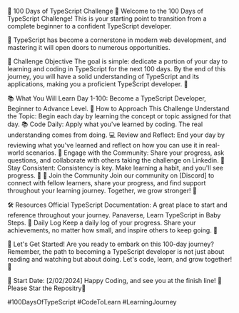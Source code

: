🚀 100 Days of TypeScript Challenge 🚀
Welcome to the 100 Days of TypeScript Challenge! This is your starting point to transition from a complete beginner to a confident TypeScript developer.

🌟 TypeScript has become a cornerstone in modern web development, and mastering it will open doors to numerous opportunities.

🎯 Challenge Objective
The goal is simple: dedicate a portion of your day to learning and coding in TypeScript for the next 100 days. By the end of this journey, you will have a solid understanding of TypeScript and its applications, making you a proficient TypeScript developer. 🌈

📚 What You Will Learn
Day 1-100: Become a TypeScript Developer, Beginner to Advance Level.
📖 How to Approach This Challenge
Understand the Topic: Begin each day by learning the concept or topic assigned for that day. 📚
Code Daily: Apply what you've learned by coding. The real understanding comes from doing. 💻
Review and Reflect: End your day by reviewing what you've learned and reflect on how you can use it in real-world scenarios. 🤔
Engage with the Community: Share your progress, ask questions, and collaborate with others taking the challenge on Linkedin. 👥
Stay Consistent: Consistency is key. Make learning a habit, and you'll see progress. 🌱
🤝 Join the Community
Join our community on [Discord] to connect with fellow learners, share your progress, and find support throughout your learning journey. Together, we grow stronger! 🌟

🛠️ Resources
Official TypeScript Documentation: A great place to start and reference throughout your journey.
Panaverse, Learn TypeScript in Baby Steps.
📝 Daily Log
Keep a daily log of your progress. Share your achievements, no matter how small, and inspire others to keep going. 💪

💪 Let's Get Started!
Are you ready to embark on this 100-day journey? Remember, the path to becoming a TypeScript developer is not just about reading and watching but about doing. Let's code, learn, and grow together! 🚀

📅 Start Date: [2/02/2024]
Happy Coding, and see you at the finish line! 🏁 Please Star the Repositry🌟

#100DaysOfTypeScript #CodeToLearn #LearningJourney

